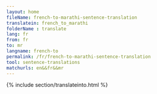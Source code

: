 ```yaml
---
layout: home
fileName: french-to-marathi-sentence-translation
translatein: french_to_marathi
folderName : translate
lang: fr
from: fr
to: mr
langname: french-to
permalink: /fr/french-to-marathi-sentence-translation
tool: sentence-translations
matchurls: en&&fr&&mr
---
```

{% include section/translateinto.html %}
